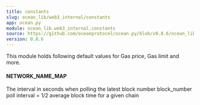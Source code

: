 ```yaml
---
title: constants
slug: ocean_lib/web3_internal/constants
app: ocean.py
module: ocean_lib.web3_internal.constants
source: https://github.com/oceanprotocol/ocean.py/blob/v0.8.6/ocean_lib/web3_internal/constants.py
version: 0.8.6
---
```

This module holds following default values for Gas price, Gas limit and more.

#### NETWORK\_NAME\_MAP

The interval in seconds when polling the latest block number
block_number poll interval = 1/2 average block time for a given chain

